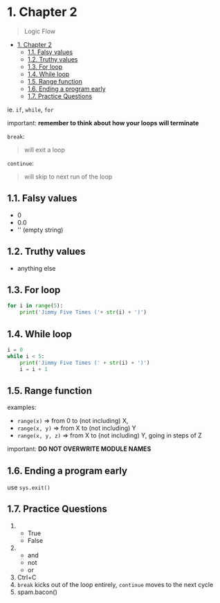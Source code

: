 # 1. Chapter 2

> Logic Flow

- [1. Chapter 2](#1-chapter-2)
  - [1.1. Falsy values](#11-falsy-values)
  - [1.2. Truthy values](#12-truthy-values)
  - [1.3. For loop](#13-for-loop)
  - [1.4. While loop](#14-while-loop)
  - [1.5. Range function](#15-range-function)
  - [1.6. Ending a program early](#16-ending-a-program-early)
  - [1.7. Practice Questions](#17-practice-questions)

ie. `if`, `while`, `for`

important: **remember to think about how your loops will terminate**

`break`:
> will exit a loop

`continue`:
> will skip to next run of the loop

## 1.1. Falsy values

- 0
- 0.0
- '' (empty string)

## 1.2. Truthy values

- anything else

## 1.3. For loop

``` python
for i in range(5):
    print('Jimmy Five Times ('+ str(i) + ')')
```

## 1.4. While loop

``` python
i = 0
while i < 5:
    print('Jimmy Five Times (' + str(i) + ')')
    i = i + 1
```

## 1.5. Range function

examples:

- `range(x)` => from 0 to (not including) X,
- `range(x, y)` => from X to (not including) Y
- `range(x, y, z)` => from X to (not including) Y, going in steps of Z

important: **DO NOT OVERWRITE MODULE NAMES**

## 1.6. Ending a program early

use `sys.exit()`

## 1.7. Practice Questions

1)
    - True
    - False
2)
   - and
   - not
   - or
3) Ctrl+C
4) `break` kicks out of the loop entirely, `continue` moves to the next cycle
5) spam.bacon()
